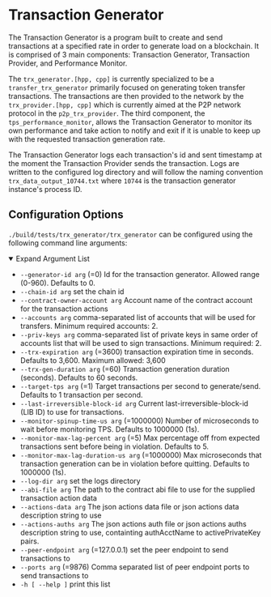 # Transaction Generator

The Transaction Generator is a program built to create and send transactions at a specified rate in order to generate load on a blockchain.  It is comprised of 3 main components: Transaction Generator, Transaction Provider, and Performance Monitor.

The `trx_generator.[hpp, cpp]` is currently specialized to be a `transfer_trx_generator` primarily focused on generating token transfer transactions.  The transactions are then provided to the network by the `trx_provider.[hpp, cpp]` which is currently aimed at the P2P network protocol in the `p2p_trx_provider`.  The third component, the `tps_performance_monitor`, allows the Transaction Generator to monitor its own performance and take action to notify and exit if it is unable to keep up with the requested transaction generation rate.

The Transaction Generator logs each transaction's id and sent timestamp at the moment the Transaction Provider sends the transaction.  Logs are written to the configured log directory and will follow the naming convention `trx_data_output_10744.txt` where `10744` is the transaction generator instance's process ID.

## Configuration Options
`./build/tests/trx_generator/trx_generator` can be configured using the following command line arguments:

<details open>
    <summary>Expand Argument List</summary>

* `--generator-id arg` (=0)         Id for the transaction generator.
                                    Allowed range (0-960). Defaults to 0.
* `--chain-id arg`                  set the chain id
* `--contract-owner-account arg`    Account name of the contract account
                                    for the transaction actions
* `--accounts arg`                  comma-separated list of accounts that
                                    will be used for transfers. Minimum
                                    required accounts: 2.
* `--priv-keys arg`                 comma-separated list of private keys in
                                    same order of accounts list that will
                                    be used to sign transactions. Minimum
                                    required: 2.
* `--trx-expiration arg` (=3600)    transaction expiration time in seconds.
                                    Defaults to 3,600. Maximum allowed:
                                    3,600
* `--trx-gen-duration arg` (=60)    Transaction generation duration
                                    (seconds). Defaults to 60 seconds.
* `--target-tps arg` (=1)           Target transactions per second to
                                    generate/send. Defaults to 1
                                    transaction per second.
* `--last-irreversible-block-id arg`      Current last-irreversible-block-id (LIB
                                    ID) to use for transactions.
* `--monitor-spinup-time-us arg` (=1000000)
                                    Number of microseconds to wait before
                                    monitoring TPS. Defaults to 1000000
                                    (1s).
* `--monitor-max-lag-percent arg` (=5)    Max percentage off from expected
                                    transactions sent before being in
                                    violation. Defaults to 5.
* `--monitor-max-lag-duration-us arg` (=1000000)
                                    Max microseconds that transaction
                                    generation can be in violation before
                                    quitting. Defaults to 1000000 (1s).
* `--log-dir arg`                   set the logs directory
* `--abi-file arg`                  The path to the contract abi file to
                                    use for the supplied transaction action
                                    data
* `--actions-data arg`              The json actions data file or json
                                    actions data description string to use
* `--actions-auths arg`             The json actions auth file or json
                                    actions auths description string to
                                    use, containting authAcctName to
                                    activePrivateKey pairs.
* `--peer-endpoint arg` (=127.0.0.1)      set the peer endpoint to send
                                    transactions to
* `--ports arg` (=9876)             Comma separated list of peer endpoint
                                    ports to send transactions to
* `-h [ --help ]`                   print this list
</details>
